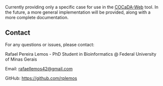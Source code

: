 <!-- 
Code to:

- Query the PDB API with a custom query and two dates (normally from the last check date to today) [PDB_query.py]
- Check the missing IDs between the two dates [PDB_checkmissing.py]
- Download the missing IDs as .cif files [PDB_download.py]
- Move the downloaded files to their correspondent folders [move_files.sh]
- Wrap all the functions with status checks [wrapper.sh]
- Run all the scripts (intended to use with crontab) [run.sh]


To run, first change the folder paths in the scripts (for crontab uses, it's better to use the complete path for each one), then just use ``./run.sh``
-->

Currently providing only a specific case for use in the [COCaDA-Web](https://github.com/LBS-UFMG/cocada-web) tool. In the future, a more general implementation will be provided, along with a more complete documentation.

## Contact
For any questions or issues, please contact:

Rafael Pereira Lemos - PhD Student in Bioinformatics @ Federal University of Minas Gerais

Email: rafaellemos42@gmail.com

GitHub: https://github.com/rplemos
